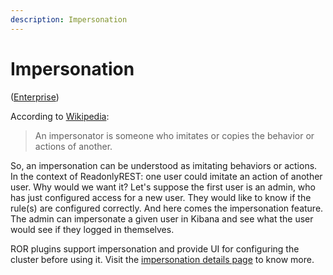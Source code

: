 ```yaml
---
description: Impersonation
---
```


# Impersonation 
([Enterprise](https://readonlyrest.com/enterprise))

According to [Wikipedia](https://en.wikipedia.org/wiki/Impersonator):

> An impersonator is someone who imitates or copies the behavior or actions of another.

So, an impersonation can be understood as imitating behaviors or actions.
In the context of ReadonlyREST: one user could imitate an action 
of another user. Why would we want it? Let's suppose the first user is 
an admin, who has just configured access for a new user. They would like 
to know if the rule(s) are configured correctly. And here comes the impersonation feature. The admin can impersonate a given user in Kibana and see what the user would see if they logged in themselves. 

ROR plugins support impersonation and provide UI for configuring the cluster before using it. Visit the [impersonation details page](../../details/impersonation.md) to know more.

